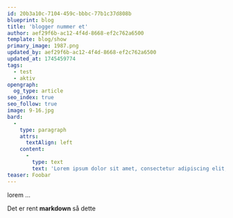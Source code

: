 ```yaml
---
id: 20b3a10c-7104-459c-bbbc-77b1c37d808b
blueprint: blog
title: 'blogger nummer et'
author: aef29f6b-ac12-4f4d-8668-ef2c762a6500
template: blog/show
primary_image: 1987.png
updated_by: aef29f6b-ac12-4f4d-8668-ef2c762a6500
updated_at: 1745459774
tags:
  - test
  - aktiv
opengraph:
  og_type: article
seo_index: true
seo_follow: true
image: 9-16.jpg
bard:
  -
    type: paragraph
    attrs:
      textAlign: left
    content:
      -
        type: text
        text: 'Lorem ipsum dolor sit amet, consectetur adipiscing elit, sed do eiusmod tempor incididunt ut labore et dolore magna aliqua. Ut enim ad minim veniam, quis nostrud exercitation ullamco laboris nisi ut aliquip ex ea commodo consequat. Duis aute irure dolor in reprehenderit in voluptate velit esse cillum dolore eu fugiat nulla pariatur. Excepteur sint occaecat cupidatat non proident, sunt in culpa qui officia deserunt mollit anim id est laborum. '
teaser: Foobar
---
```

lorem ...

Det er rent **markdown** så dette